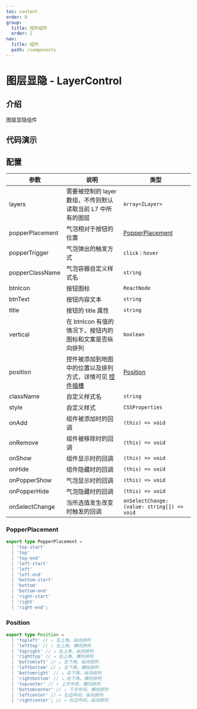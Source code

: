 ```yaml
---
toc: content
order: 8
group:
  title: 控件组件
  order: 2
nav:
  title: 组件
  path: /components
---
```


# 图层显隐 - LayerControl

## 介绍

图层显隐组件

## 代码演示

<code src="./demos/default.tsx" defaultShowCode compact></code>

## 配置

| 参数 | 说明 | 类型 |
| --- | --- | --- |
| layers | 需要被控制的 layer 数组，不传则默认读取当前 L7 中所有的图层 | `Array<ILayer>` |
| popperPlacement | 气泡相对于按钮的位置 | [PopperPlacement](#popperplacement) |
| popperTrigger | 气泡弹出的触发方式 | `click｜hover` |
| popperClassName | 气泡容器自定义样式名 | `string` |
| btnIcon | 按钮图标 | `ReactNode` |
| btnText | 按钮内容文本 | `string` |
| title | 按钮的 title 属性 | `string` |
| vertical | 在 btnIcon 有值的情况下，按钮内的图标和文案是否纵向排列 | `boolean` |
| position | 控件被添加到地图中的位置以及排列方式，详情可见 [控件插槽](https://l7.antv.vision/zh/docs/api/component/control/control#插槽) | [Position](#position) |
| className | 自定义样式名 | `string` |
| style | 自定义样式 | `CSSProperties` |
| onAdd | 组件被添加时的回调 | `(this) => void` |
| onRemove | 组件被移除时的回调 | `(this) => void` |
| onShow | 组件显示时的回调 | `(this) => void` |
| onHide | 组件隐藏时的回调 | `(this) => void` |
| onPopperShow | 气泡显示时的回调 | `(this) => void` |
| onPopperHide | 气泡隐藏时的回调 | `(this) => void` |
| onSelectChange | 当所选值发生改变时触发的回调 | `onSelectChange: (value: string[]) => void` |

### PopperPlacement

```ts
export type PopperPlacement =
  | 'top-start'
  | 'top'
  | 'top-end'
  | 'left-start'
  | 'left'
  | 'left-end'
  | 'bottom-start'
  | 'bottom'
  | 'bottom-end'
  | 'right-start'
  | 'right'
  | 'right-end';
```

### Position

```ts
export type Position =
  | 'topleft' // ↖ 左上角，纵向排列
  | 'lefttop' // ↖ 左上角，横向排列
  | 'topright' // ↗ 右上角，纵向排列
  | 'righttop' // ↗ 右上角，横向排列
  | 'bottomleft' // ↙ 左下角，纵向排列
  | 'leftbottom' // ↙ 左下角，横向排列
  | 'bottomright' // ↘ 右下角，纵向排列
  | 'rightbottom' // ↘ 右下角，横向排列
  | 'topcenter' // ↑ 上方中央，横向排列
  | 'bottomcenter' // ↓ 下方中间，横向排列
  | 'leftcenter' // ← 左边中间，纵向排列
  | 'rightcenter'; // → 右边中间，纵向排列
```
